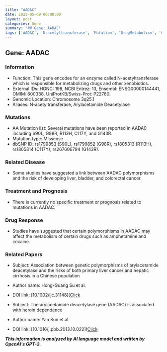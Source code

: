 ```yaml
---
title: "AADAC"
date: 2023-05-09 00:00:00
layout: post
categories: Gene
summary: "## Gene: AADAC"
tags: ['AADAC', 'N-acetyltransferase', 'Mutation', 'DrugMetabolism', 'CancerRisk', 'DrugResponse', 'GeneticPolymorphisms', 'HeroinDependence']
---
```


## Gene: AADAC

### Information
- Function: This gene encodes for an enzyme called N-acetyltransferase which is responsible for metabolizing drugs and other xenobiotics.
- External IDs: HGNC: 198, NCBI Entrez: 13, Ensembl: ENSG00000144441, OMIM: 600338, UniProtKB/Swiss-Prot: P22760.
- Genomic Location: Chromosome 3q25.1
- Aliases: N-acetyltransferase, Arylacetamide Deacetylase

### Mutations
- AA Mutation list: Several mutations have been reported in AADAC including S90L, G98R, R113H, C117Y, and G143R.
- Mutation type: Missense
- dbSNP ID: rs1799853 (S90L), rs1799852 (G98R), rs1805313 (R113H), rs1805314 (C117Y), rs267606794 (G143R).

### Related Disease
- Some studies have suggested a link between AADAC polymorphisms and the risk of developing liver, bladder, and colorectal cancer.

### Treatment and Prognosis
- There is currently no specific treatment or prognosis related to mutations in AADAC.

### Drug Response
- Studies have suggested that certain polymorphisms in AADAC may affect the metabolism of certain drugs such as amphetamine and cocaine.

### Related Papers
- Subject: Association between genetic polymorphisms of arylacetamide deacetylase and the risks of both primary liver cancer and hepatic cirrhosis in a Chinese population
- Author name: Hong-Guang Su et al.
- DOI link: [10.1002/ijc.31148]([Click](https://doi.org/10.1002/ijc.31148)

- Subject: The arylacetamide deacetylase gene (AADAC) is associated with heroin dependence
- Author name: Yan Sun et al.
- DOI link: [10.1016/j.pbb.2013.10.022]([Click](https://doi.org/10.1016/j.pbb.2013.10.022)

**_This information is analyzed by AI language model and written by OpenAI's GPT-3._**